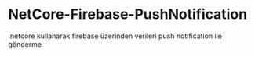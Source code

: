 # NetCore-Firebase-PushNotification
.netcore kullanarak firebase üzerinden verileri push notification ile gönderme

